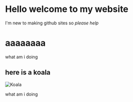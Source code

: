 # Hello welcome to my website
I'm new to making github sites
so *please help*
# aaaaaaaa
what am i doing
## here is a koala
![Koala](https://cdn.discordapp.com/avatars/716164289161068555/9c1ca062aaec840fa42365420ba36b0b.png?size=1024)

what am i doing
